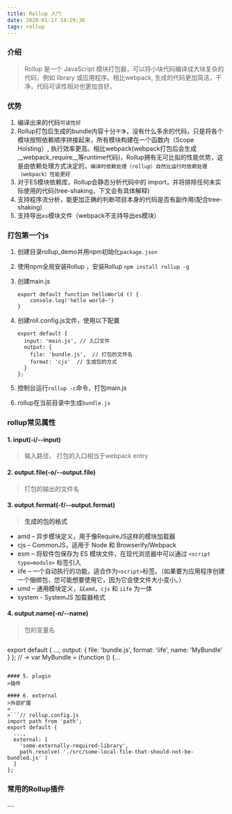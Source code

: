 ```yaml
---
title: Rollup 入门
date: 2020-01-17 14:29:36
tags: rollup
---
```


### 介绍
> Rollup 是一个 JavaScript 模块打包器，可以将小块代码编译成大块复杂的代码，例如 library 或应用程序。相比webpack, 生成的代码更加简洁，干净，代码可读性相对也更加良好。
### 

### 优势
1. 编译出来的代码`可读性好`
2. Rollup打包后生成的bundle内容十分`干净`，没有什么多余的代码，只是将各个模块按照依赖顺序拼接起来，所有模块构建在一个函数内（Scope Hoisting）, 执行效率更高。相比webpack(webpack打包后会生成__webpack_require__等runtime代码)，Rollup拥有无可比拟的性能优势，这是由依赖处理方式决定的，`编译时依赖处理（rollup）自然比运行时依赖处理（webpack）性能更好`
3. 对于ES模块依赖库，Rollup会静态分析代码中的 import，并将排除任何未实际使用的代码(tree-shaking，下文会有具体解释)
4. 支持程序流分析，能更加正确的判断项目本身的代码是否有副作用(配合tree-shaking)
5. 支持导出`es`模块文件（webpack不支持导出es模块）


### 打包第一个js

1. 创建目录rollup_demo并用npm初始化`package.json`
2. 使用npm全局安装Rollup ，安装Rollup
	`npm install rollup -g` 
3.  创建main.js
 
	```
	export default function helloWorld () {
		console.log('hello world~')
	}
	```

4.  创建roll.config.js文件，使用以下配置
	
	```
	export default {
	  input: 'main.js', // 入口文件
	  output: {
	    file: 'bundle.js',  // 打包的文件名
	    format: 'cjs'  // 生成包的方式
	  }
	}; 
	```
5. 控制台运行`rollup -c`命令，打包main.js
6. rollup在当前目录中生成`bundle.js` 

### rollup常见属性
#### 1. input(-i/--input)
>输入路径， 打包的入口相当于webpack entry

#### 2. output.file(-o/--output.file)
>打包的输出的文件名

#### 3. output.format(-f/--output.format)
>**生成的包的格式**
>
* amd – 异步模块定义，用于像RequireJS这样的模块加载器
* cjs – CommonJS，适用于 Node 和 Browserify/Webpack
* esm – 将软件包保存为 ES 模块文件，在现代浏览器中可以通过 `<script type=module>` 标签引入
* iife – 一个自动执行的功能，适合作为`<script>`标签。（如果要为应用程序创建一个捆绑包，您可能想要使用它，因为它会使文件大小变小。）
* umd – 通用模块定义，以`amd`，`cjs` 和 `iife` 为一体
* system - SystemJS 加载器格式

#### 4. output.name(-n/--name)
>包的变量名
>
> ```// rollup.config.js
export default {
  ...,
  output: {
    file: 'bundle.js',
    format: 'iife',
    name: 'MyBundle'
  }
};
// -> var MyBundle = (function () {...
```

#### 5. plugin
>插件

#### 6. external
>外部扩展
>
>```// rollup.config.js
import path from 'path';
export default {
  ...,
  external: [
    'some-externally-required-library',
    path.resolve( './src/some-local-file-that-should-not-be-bundled.js' )
  ]
};
```

### 常用的Rollup插件
 ....
